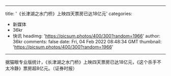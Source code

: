 
---
title: '《长津湖之水门桥》上映四天票房已达18亿元'
categories: 
 - 新媒体
 - 36kr
 - 快讯
headimg: 'https://picsum.photos/400/300?random=1966'
author: 36kr
comments: false
date: Fri, 04 Feb 2022 08:48:34 GMT
thumbnail: 'https://picsum.photos/400/300?random=1966'
---

<div>   
据猫眼专业版统计，《长津湖之水门桥》上映四天票房已达18亿元，《这个杀手不太冷静》票房超8亿元。（证券时报）  
</div>
            